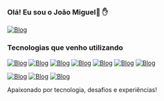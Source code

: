 ### Olá! Eu sou o João Miguel👋 ✋

[![Blog](https://img.shields.io/badge/LinkedIn-0077B5?style=for-the-badge&logo=linkedin&logoColor=white)](https://www.linkedin.com/in/joaomiguelsantos21/)


### Tecnologias que venho utilizando

[![Blog](https://img.shields.io/badge/JavaScript-F7DF1E?style=for-the-badge&logo=javascript&logoColor=black)](https://www.linkedin.com/in/joaomiguelsantos21/)
[![Blog](https://img.shields.io/badge/TypeScript-007ACC?style=for-the-badge&logo=typescript&logoColor=white)](https://www.linkedin.com/in/joaomiguelsantos21/)
[![Blog](https://img.shields.io/badge/HTML5-E34F26?style=for-the-badge&logo=html5&logoColor=white)](https://www.linkedin.com/in/joaomiguelsantos21/)
[![Blog](https://img.shields.io/badge/React-20232A?style=for-the-badge&logo=react&logoColor=61DAFB)](https://www.linkedin.com/in/joaomiguelsantos21/)
[![Blog](https://img.shields.io/badge/React_Native-20232A?style=for-the-badge&logo=react&logoColor=61DAFB)](https://www.linkedin.com/in/joaomiguelsantos21/)
[![Blog](https://img.shields.io/badge/Sass-CC6699?style=for-the-badge&logo=sass&logoColor=white)](https://www.linkedin.com/in/joaomiguelsantos21/)
[![Blog](https://img.shields.io/badge/CSS3-1572B6?style=for-the-badge&logo=css3&logoColor=white)](https://www.linkedin.com/in/joaomiguelsantos21/)

[![Blog](https://img.shields.io/badge/Spring-6DB33F?style=for-the-badge&logo=spring&logoColor=white)](https://www.linkedin.com/in/joaomiguelsantos21/)
[![Blog](https://img.shields.io/badge/Angular-DD0031?style=for-the-badge&logo=angular&logoColor=white)](https://www.linkedin.com/in/joaomiguelsantos21/)
[![Blog](https://img.shields.io/badge/AngularJS-E23237?style=for-the-badge&logo=angularjs&logoColor=white)](https://www.linkedin.com/in/joaomiguelsantos21/)


Apaixonado por tecnologia, desafios e experiências!
